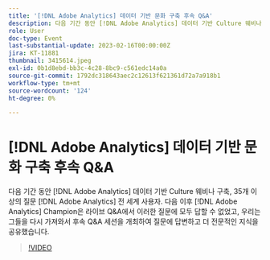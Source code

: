 ```yaml
---
title: '[!DNL Adobe Analytics] 데이터 기반 문화 구축 후속 Q&A'
description: 다음 기간 동안 [!DNL Adobe Analytics] 데이터 기반 Culture 웨비나 구축, 35개 이상의 질문 [!DNL Adobe Analytics] 전 세계 사용자. 다음 이후 [!DNL Adobe Analytics] Champion은 라이브 Q&A에서 이러한 질문에 모두 답할 수 없었고, 우리는 그들을 다시 가져와서 후속 Q&A 세션을 개최하여 질문에 답변하고 더 전문적인 지식을 공유했습니다.
role: User
doc-type: Event
last-substantial-update: 2023-02-16T00:00:00Z
jira: KT-11881
thumbnail: 3415614.jpeg
exl-id: 0b1d8ebd-bb3c-4c28-8bc9-c561edc14a0a
source-git-commit: 1792dc318643aec2c12613f621361d72a7a918b1
workflow-type: tm+mt
source-wordcount: '124'
ht-degree: 0%

---
```


# [!DNL Adobe Analytics] 데이터 기반 문화 구축 후속 Q&amp;A

다음 기간 동안 [!DNL Adobe Analytics] 데이터 기반 Culture 웨비나 구축, 35개 이상의 질문 [!DNL Adobe Analytics] 전 세계 사용자. 다음 이후 [!DNL Adobe Analytics] Champion은 라이브 Q&amp;A에서 이러한 질문에 모두 답할 수 없었고, 우리는 그들을 다시 가져와서 후속 Q&amp;A 세션을 개최하여 질문에 답변하고 더 전문적인 지식을 공유했습니다.

>[!VIDEO](https://video.tv.adobe.com/v/3415614/?quality=12&learn=on)

